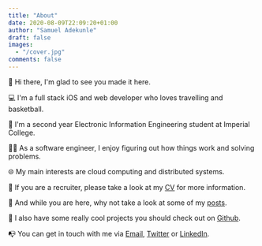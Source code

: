 ```yaml
---
title: "About"
date: 2020-08-09T22:09:20+01:00
author: "Samuel Adekunle"
draft: false
images:
  - "/cover.jpg"
comments: false
---
```


:wave: Hi there, I'm glad to see you made it here.

:computer: I'm a full stack iOS and web developer who loves travelling and basketball.

:school: I'm a second year Electronic Information Engineering student at Imperial College.

:man_scientist: As a software engineer, I enjoy figuring out how things work and solving problems.

:globe_with_meridians: My main interests are cloud computing and distributed systems.

:memo: If you are a recruiter, please take a look at my [CV](/cv.pdf) for more information. 

:newspaper: And while you are here, why not take a look at some of my [posts](/posts).

:wrench: I also have some really cool projects you should check out on [Github](https://github.com/samuel-adekunle/).

:mailbox_with_no_mail: You can get in touch with me via [Email](mailto://me@samuel-adekunle.software), [Twitter](https://twitter.com/femi__ade) or [LinkedIn](https://www.linkedin.com/in/samuel-adekunle/).
